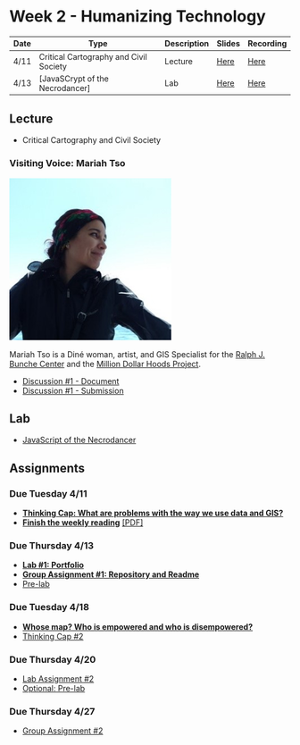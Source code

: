 # Week 2 - Humanizing Technology

Date|Type|Description|Slides|Recording|
|---|----|-----------|------|---------|
|4/11|Critical Cartography and Civil Society|Lecture|[Here](https://raw.githubusercontent.com/albertkun/23S-ASIAAM-191A/main/docs/materials/AA191_S_W2_Lecture_2.pdf)|[Here]( https://ucla.zoom.us/rec/share/2iRJrQnpkW2eo5rxLlsm5taL6-mO9KZoAsZQ29vMYJLckYSq_ONYdFucRSIpnt0R.OLKUcYgneq9-3Pl-)|
|4/13|[JavaSCrypt of the Necrodancer]|Lab|[Here](https://raw.githubusercontent.com/albertkun/23S-ASIAAM-191A/main/docs/materials/AA191_S_W2_Lab_2.pdf)|[Here](https://ucla.zoom.us/rec/share/yKtTBUrwUMHQima3uJiI0R-E2j0FlZsLCIJC7-3049o14BfauAWZfs9Qp4pmGlbu.uDJo-NfMfZNLiRc1)|

## Lecture

- Critical Cartography and Civil Society
 
### Visiting Voice: Mariah Tso
![../media/mariahtso.jpg](../media/mariahtso.jpg)

Mariah Tso is a Diné woman, artist, and GIS Specialist for the [Ralph J. Bunche Center](https://bunchecenter.ucla.edu/) and the [Million Dollar Hoods Project](https://milliondollarhoods.pre.ss.ucla.edu/).

- [Discussion #1 - Document](https://docs.google.com/document/d/1kFfSY3FOYjmkDQwF0iWhwwaa4aODrNtHL1MXd_gLFwY/copy)
- [Discussion #1 - Submission](https://docs.google.com/spreadsheets/d/1ZAr9Hd9fmtevEGRadA_a4xl-AoXM8eZJ3VQFygXnT5o/edit#gid=1823767792)
## Lab

- [JavaScript of the Necrodancer](../labs/week2/index.md)

## Assignments

### Due Tuesday 4/11

- [**Thinking Cap: What are problems with the way we use data and GIS?**](../assignments/week1/thinking_cap.md)
- [**Finish the weekly reading**](../assignments/week1/reading.md) [[PDF]](../materials/readings/An_Introduction_to_Critical_Cartography.pdf)
 
### Due Thursday 4/13

- [**Lab #1: Portfolio**](../assignments/week1/lab_assignment.md)
- [**Group Assignment #1: Repository and Readme**](../assignments/week1/group_assignment.md)
- [Pre-lab](../assignments/week2/prelab.md)

### Due Tuesday 4/18

- [**Whose map? Who is empowered and who is disempowered?**](../assignments/week2/reading.md)
- [Thinking Cap #2](https://github.com/albertkun/23S-ASIAAM-191A/discussions/10)

### Due Thursday 4/20

- [Lab Assignment #2](../assignments/week2/lab_assignment.md)
- [Optional: Pre-lab](../assignments/week3/prelab.md)

### Due Thursday 4/27

- [Group Assignment #2](../assignments/week2/group_assignment.md)
